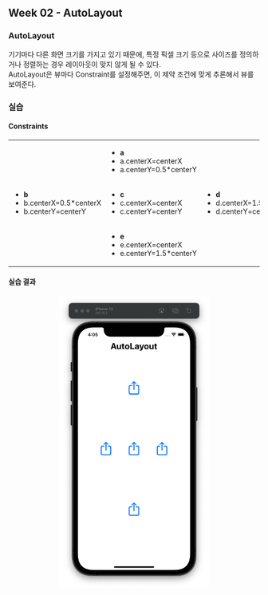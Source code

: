 ## Week 02 - AutoLayout

### AutoLayout
기기마다 다른 화면 크기를 가지고 있기 때문에, 특정 픽셀 크기 등으로 사이즈를 정의하거나 정렬하는 경우 레이아웃이 맞지 않게 될 수 있다.  
AutoLayout은 뷰마다 Constraint를 설정해주면, 이 제약 조건에 맞게 추론해서 뷰를 보여준다.  

### 실습
#### Constraints

| 	 | 	 | 	 |
| :-- | :-- | :-- |
| 	 | <ul><li>**a**</li><li>a.centerX=centerX</li><li>a.centerY=0.5*centerY</li></ul>	 | 	 |
| <ul><li>**b**</li><li>b.centerX=0.5*centerX</li><li>b.centerY=centerY</li></ul>	 | <ul><li>**c**</li><li>c.centerX=centerX</li><li>c.centerY=centerY</li></ul>	 | <ul><li>**d**</li><li>d.centerX=1.5*centerX</li><li>d.centerY=centerY</li></ul>	 |
| 	 | <ul><li>**e**</li><li>e.centerX=centerX</li><li>e.centerY=1.5*centerY</li></ul>	 | 	 |

#### 실습 결과

<p align="center">
<img src="res.png" width="300px" title="res"></img>
</p>
